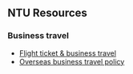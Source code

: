 
## NTU Resources

### Business travel

- [Flight ticket & business travel](2018-10-17-flight-and-BTS/index.md)
- [Overseas business travel policy](2019-06-25-overseas-travel-policy/index.md)

